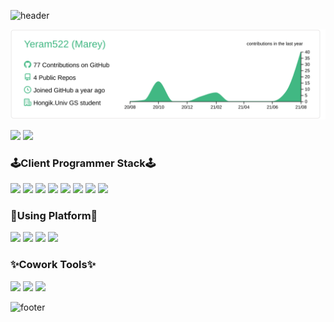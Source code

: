 
  
![header](https://capsule-render.vercel.app/api?type=rect&color=91D587&height=90&section=header&text=🌊Yeram%20Kim🌊&fontSize=30&fontColor=FFFFFF&animation=fadeIn)  
  

  
[![](https://raw.githubusercontent.com/Yeram522/Yeram522/master/profile-summary-card-output/vue/0-profile-details.svg)](https://github.com/vn7n24fzkq/github-profile-summary-cards)

[<img src="https://img.shields.io/badge/TechBlog-EA4AAA?style=flat-square&logo=GitHub&logoColor=white"/>](https://yeram522.github.io/)
[<img src="https://img.shields.io/badge/FormerBlog-03C75A?style=flat-square&logo=Naver&logoColor=white"/>](https://blog.naver.com/kamin_s2)

<p>
 
### 🕹Client Programmer Stack🕹
<img src="https://img.shields.io/badge/C++-00599C?style=flat-square&logo=C%2B%2B&logoColor=white"/> <img src="https://img.shields.io/badge/C%23-239120?style=flat-square&logo=Csharp&logoColor=white"/> <img src="https://img.shields.io/badge/C-A8B9CC?style=flat-square&logo=C&logoColor=white"/>  <img src="https://img.shields.io/badge/Python-3776AB?style=flat-square&logo=Python&logoColor=white"/> <img src="https://img.shields.io/badge/Unity-000000?style=flat-square&logo=Unity&logoColor=white"/> <img src="https://img.shields.io/badge/SQLite-003B57?style=flat-square&logo=SQLite&logoColor=white"/> <img src="https://img.shields.io/badge/OpenGL-5586A4?style=flat-square&logo=OpenGL&logoColor=white"/> <img src="https://img.shields.io/badge/AndroidStudio-3DDC84?style=flat-square&logo=AndroidStudio&logoColor=white"/> 

  
### 🎨Using Platform🎨
<img src="https://img.shields.io/badge/Windows-0078D6?style=flat-square&logo=Windows&logoColor=white"/> <img src="https://img.shields.io/badge/VisualStudioCode-007ACC?style=flat-square&logo=VisualStudioCode&logoColor=white"/> <img src="https://img.shields.io/badge/Disqus-2E9FFF?style=flat-square&logo=Disqus&logoColor=white"/> <img src="https://img.shields.io/badge/Jekyll-CC0000?style=flat-square&logo=Jekyll&logoColor=white"/> 

  
### ✨Cowork Tools✨
<img src="https://img.shields.io/badge/Git-F05032?style=flat-square&logo=Git&logoColor=white"/> <img src="https://img.shields.io/badge/GitHub-181717?style=flat-square&logo=GitHub&logoColor=white"/> <img src="https://img.shields.io/badge/Discord-5865F2?style=flat-square&logo=Discord&logoColor=white"/> 




![footer](https://capsule-render.vercel.app/api?type=wave&color=B0D6F9&height=160&section=footer)
  

